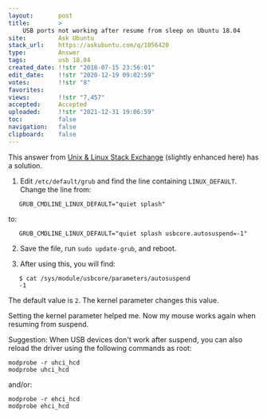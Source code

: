 ```yaml
---
layout:       post
title:        >
    USB ports not working after resume from sleep on Ubuntu 18.04
site:         Ask Ubuntu
stack_url:    https://askubuntu.com/q/1056420
type:         Answer
tags:         usb 18.04
created_date: !!str "2018-07-15 23:56:01"
edit_date:    !!str "2020-12-19 09:02:59"
votes:        !!str "8"
favorites:    
views:        !!str "7,457"
accepted:     Accepted
uploaded:     !!str "2021-12-31 19:06:59"
toc:          false
navigation:   false
clipboard:    false
---
```


This answer from [Unix & Linux Stack Exchange][1] (slightly enhanced here) has a solution.

1. Edit `/etc/default/grub` and find the line containing `LINUX_DEFAULT`. Change the line from:

``` 
   GRUB_CMDLINE_LINUX_DEFAULT="quiet splash"

```

   to:

``` 
   GRUB_CMDLINE_LINUX_DEFAULT="quiet splash usbcore.autosuspend=-1"

```

2. Save the file, run `sudo update-grub`, and reboot.

3. After using this, you will find:

``` 
   $ cat /sys/module/usbcore/parameters/autosuspend
   -1

```

   The default value is `2`. The kernel parameter changes this value.

Setting the kernel parameter helped me. Now my mouse works again when resuming from suspend.

Suggestion: When USB devices don't work after suspend, you can also reload the driver using the following commands as root:

``` 
modprobe -r uhci_hcd
modprobe uhci_hcd

```

and/or:

``` 
modprobe -r ehci_hcd
modprobe ehci_hcd

```


  [1]: https://unix.stackexchange.com/a/342953/322816

